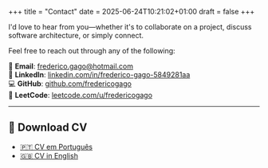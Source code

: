 +++
title = "Contact"
date = 2025-06-24T10:21:02+01:00
draft = false
+++

I'd love to hear from you—whether it's to collaborate on a project, discuss software architecture, or simply connect.

Feel free to reach out through any of the following:

📧 **Email**: [frederico.gago@hotmail.com](mailto:frederico.gago@hotmail.com)  
💼 **LinkedIn**: [linkedin.com/in/frederico-gago-5849281aa](https://www.linkedin.com/in/frederico-gago-5849281aa)  
💻 **GitHub**: [github.com/fredericogago](https://github.com/fredericogago)  
🧠 **LeetCode**: [leetcode.com/u/fredericogago](https://leetcode.com/u/fredericogago)

---

## 📄 Download CV
- [🇵🇹 CV em Português](/frederico-gago/cv/FredericoGago_CV_PT.pdf)
- [🇬🇧 CV in English](/frederico-gago/cv/FredericoGago_CV_EN.pdf)
